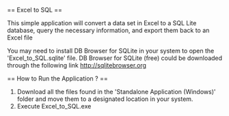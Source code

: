 == Excel to SQL ==

This simple application will convert a data set in Excel to a SQL Lite database,
query the necessary information, and export them back to an Excel file

You may need to install DB Browser for SQLite in your system to open the 'Excel_to_SQL.sqlite'
file. DB Browser for SQLite (free) could be downloaded through the following link http://sqlitebrowser.org

== How to Run the Application ? ==

1. Download all the files found in the 'Standalone Application (Windows)' folder and
move them to a designated location in your system.
2. Execute Excel_to_SQL.exe
